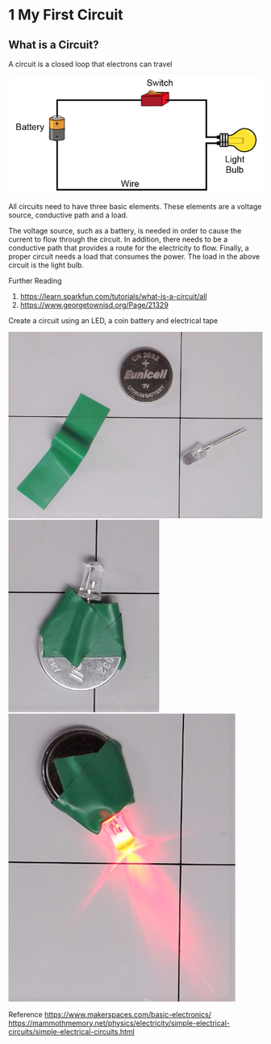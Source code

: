 # 1 My First Circuit

## What is a Circuit?
A circuit is a closed loop that electrons can travel

![pict](simple-electrical-circuits-picture-4.4aff422.jpg)

All circuits need to have three basic elements.  These elements are a voltage source, conductive path and a load.

The voltage source, such as a battery, is needed in order to cause the current to flow through the circuit.  In addition, there needs to be a conductive path that provides a route for the electricity to flow.  Finally, a proper circuit needs a load that consumes the power.  The load in the above circuit is the light bulb.
  
Further Reading
  1. https://learn.sparkfun.com/tutorials/what-is-a-circuit/all
  1. https://www.georgetownisd.org/Page/21329


Create a circuit using an LED, a coin battery and electrical tape

![Parts](2021-06-19-210925.jpg)
![Off](2021-06-19-211000.jpg)
![On](2021-06-19-211115.jpg)


Reference
https://www.makerspaces.com/basic-electronics/
https://mammothmemory.net/physics/electricity/simple-electrical-circuits/simple-electrical-circuits.html
